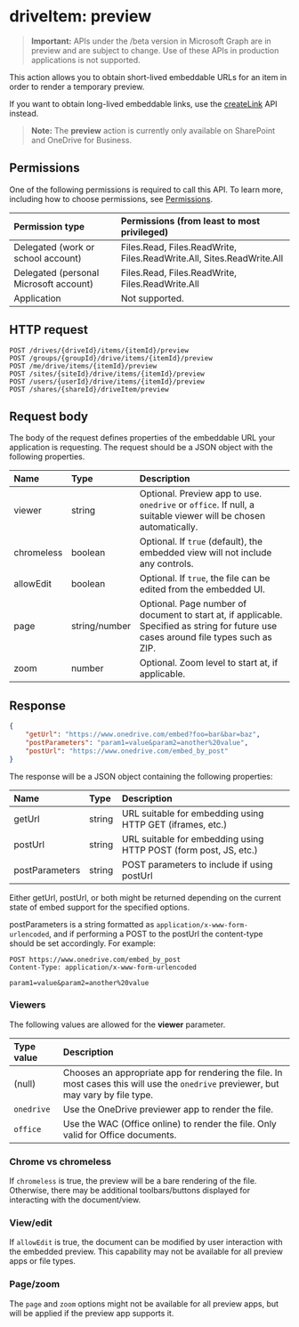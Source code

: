 # driveItem: preview

> **Important:** APIs under the /beta version in Microsoft Graph are in preview and are subject to change. Use of these APIs in production applications is not supported.

This action allows you to obtain short-lived embeddable URLs for an item in order to render a temporary preview.

If you want to obtain long-lived embeddable links, use the [createLink][] API instead.

> **Note:** The **preview** action is currently only available on SharePoint and OneDrive for Business.

[createLink]: driveItem_createLink.md

## Permissions

One of the following permissions is required to call this API.
To learn more, including how to choose permissions, see [Permissions](/graph/permissions-reference).

| Permission type                        | Permissions (from least to most privileged)
|:---------------------------------------|:-------------------------------------------
| Delegated (work or school account)     | Files.Read, Files.ReadWrite, Files.ReadWrite.All, Sites.ReadWrite.All
| Delegated (personal Microsoft account) | Files.Read, Files.ReadWrite, Files.ReadWrite.All
| Application                            | Not supported.

## HTTP request

<!-- { "blockType": "ignored" } -->

```http
POST /drives/{driveId}/items/{itemId}/preview
POST /groups/{groupId}/drive/items/{itemId}/preview
POST /me/drive/items/{itemId}/preview
POST /sites/{siteId}/drive/items/{itemId}/preview
POST /users/{userId}/drive/items/{itemId}/preview
POST /shares/{shareId}/driveItem/preview
```

## Request body

The body of the request defines properties of the embeddable URL your application is requesting.
The request should be a JSON object with the following properties.

|   Name      |  Type         | Description
|:------------|:--------------|:-----------------------------------------------
| viewer      | string        | Optional. Preview app to use. `onedrive` or `office`. If null, a suitable viewer will be chosen automatically.
| chromeless  | boolean       | Optional. If `true` (default), the embedded view will not include any controls.
| allowEdit   | boolean       | Optional. If `true`, the file can be edited from the embedded UI.
| page        | string/number | Optional. Page number of document to start at, if applicable. Specified as string for future use cases around file types such as ZIP.
| zoom        | number        | Optional. Zoom level to start at, if applicable.

## Response

```json
{
    "getUrl": "https://www.onedrive.com/embed?foo=bar&bar=baz",
    "postParameters": "param1=value&param2=another%20value",
    "postUrl": "https://www.onedrive.com/embed_by_post"
}
```

The response will be a JSON object containing the following properties:

| Name           | Type   | Description
|:---------------|:-------|:---------------------------------------------------
| getUrl         | string | URL suitable for embedding using HTTP GET (iframes, etc.)
| postUrl        | string | URL suitable for embedding using HTTP POST (form post, JS, etc.)
| postParameters | string | POST parameters to include if using postUrl

Either getUrl, postUrl, or both might be returned depending on the current state of embed support for the specified options.

postParameters is a string formatted as `application/x-www-form-urlencoded`, and if performing a POST to the postUrl the content-type should be set accordingly. For example:
```
POST https://www.onedrive.com/embed_by_post
Content-Type: application/x-www-form-urlencoded

param1=value&param2=another%20value
```

### Viewers

The following values are allowed for the **viewer** parameter.

| Type value | Description
|:-----------|:----------------------------------------------------------------
| (null)     | Chooses an appropriate app for rendering the file. In most cases this will use the `onedrive` previewer, but may vary by file type.
| `onedrive` | Use the OneDrive previewer app to render the file.
| `office`   | Use the WAC (Office online) to render the file. Only valid for Office documents.

### Chrome vs chromeless

If `chromeless` is true, the preview will be a bare rendering of the file.
Otherwise, there may be additional toolbars/buttons displayed for interacting with the document/view.

### View/edit

If `allowEdit` is true, the document can be modified by user interaction with the embedded preview.
This capability may not be available for all preview apps or file types.

### Page/zoom

The `page` and `zoom` options might not be available for all preview apps, but will be applied if the preview app supports it.
